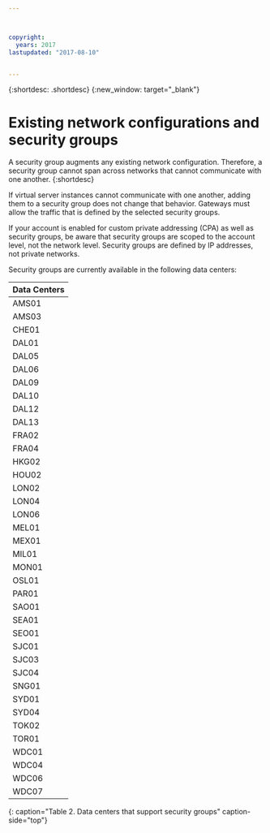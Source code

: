 ```yaml
---



copyright:
  years: 2017
lastupdated: "2017-08-10"


---
```


{:shortdesc: .shortdesc}
{:new_window: target="_blank"}

# Existing network configurations and security groups

A security group augments any existing network configuration. Therefore, a security group cannot span across networks that cannot communicate 
with one another. 
{:shortdesc}

If virtual server instances cannot communicate with one another, adding them to a security group does not change that 
behavior. Gateways must allow the traffic that is defined by the selected security groups.

If your account is enabled for custom private addressing (CPA) as well as security groups, be aware that security groups are scoped to the account level, not the network level. Security groups are defined by IP addresses, not private networks.

Security groups are currently available in the following data centers:

| Data Centers      | 
|:------------------|
| AMS01             |
| AMS03             |
| CHE01             |
| DAL01             |
| DAL05             |
| DAL06             |
| DAL09             |
| DAL10             |
| DAL12             |
| DAL13             |
| FRA02             |
| FRA04             |
| HKG02             |
| HOU02             |
| LON02             |
| LON04             |
| LON06             |
| MEL01             |
| MEX01             |
| MIL01             |
| MON01             |
| OSL01             |
| PAR01             |
| SAO01             |
| SEA01             |
| SEO01             |
| SJC01             |
| SJC03             |
| SJC04             |
| SNG01             |
| SYD01             |
| SYD04             |
| TOK02             |
| TOR01             |
| WDC01             |
| WDC04             |
| WDC06             |
| WDC07             |
{: caption="Table 2. Data centers that support security groups" caption-side="top"} 
